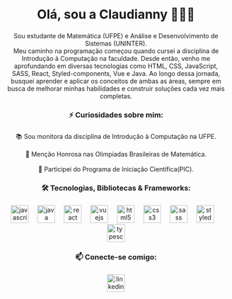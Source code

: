 <h1 align="center">Olá, sou a Claudianny 👩🏻‍💻</h1>

###

<p align="center">Sou estudante de Matemática (UFPE) e Análise e Desenvolvimento de Sistemas (UNINTER).<br> Meu caminho na programação começou quando cursei a disciplina de Introdução à Computação na faculdade. Desde então, venho me aprofundando em diversas tecnologias como HTML, CSS, JavaScript, SASS, React, Styled-components, Vue e Java. Ao longo dessa jornada, busquei aprender e aplicar os conceitos de ambas as áreas, sempre em busca de melhorar minhas habilidades e construir soluções cada vez mais completas.</p>

###

<h3 align="center">⚡ Curiosidades sobre mim:</h3>

###

<p align="center">📚 Sou monitora da disciplina de Introdução à Computação na UFPE.<br><br>🏅 Menção Honrosa nas Olimpíadas Brasileiras de Matemática.<br><br>🔬 Participei do Programa de Iniciação Científica(PIC).</p>

###

<h3 align="center">🛠️ Tecnologias, Bibliotecas & Frameworks:</h3>

###

<div align="center">
  <img src="https://skillicons.dev/icons?i=js" height="40" alt="javascript logo"  />
  <img width="12" />
  <img src="https://skillicons.dev/icons?i=java" height="40" alt="java logo"  />
  <img width="12" />
  <img src="https://cdn.simpleicons.org/react/61DAFB" height="40" alt="react logo"  />
  <img width="12" />
  <img src="https://cdn.jsdelivr.net/gh/devicons/devicon/icons/vuejs/vuejs-original.svg" height="40" alt="vuejs logo"  />
  <img width="12" />
  <img src="https://skillicons.dev/icons?i=html" height="40" alt="html5 logo"  />
  <img width="12" />
  <img src="https://skillicons.dev/icons?i=css" height="40" alt="css3 logo"  />
  <img width="12" />
  <img src="https://skillicons.dev/icons?i=sass" height="40" alt="sass logo"  />
  <img width="12" />
  <img src="https://skillicons.dev/icons?i=styledcomponents" height="40" alt="styledcomponents logo"  />
  <img width="12" />
  <img src="https://skillicons.dev/icons?i=ts" height="40" alt="typescript logo"  />
</div>

###

<h3 align="center">📫 Conecte-se comigo:</h3>

###

<div align="center">
  <a href="https://www.linkedin.com/in/claudianny-trajano" target="_blank">
    <img src="https://img.shields.io/static/v1?message=LinkedIn&logo=linkedin&label=&color=0077B5&logoColor=white&labelColor=&style=for-the-badge" height="40" alt="linkedin logo"  />
  </a>
</div>

###
